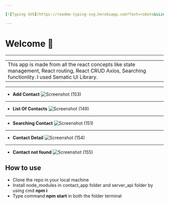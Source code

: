 ```yaml
---

[![Typing SVG](https://readme-typing-svg.herokuapp.com?font=roboto&size=35&color=F7A70E&lines=Contact+Manager+App)](https://git.io/typing-svg)

---
```


# Welcome 👋

---
<table>
<tr>
<td>
This app is made from all the react concepts like state management, React routing, React CRUD Axios, Searching functionlity.
I used Sematic UI Library.
</td>
</tr>
</table>

---
- **Add Contact**
![Screenshot (153)](https://user-images.githubusercontent.com/91532627/158529406-ca9a1564-b25d-4bfd-9ca2-198c5c5ab1bb.png)

---

- **List Of Contacts**
![Screenshot (149)](https://user-images.githubusercontent.com/91532627/158529429-6ae8b8a8-41f8-48ba-967f-9ccc21a5f6cb.png)

---

- **Searching Contact**
![Screenshot (151)](https://user-images.githubusercontent.com/91532627/158529480-67566714-4209-43f3-872e-b62c5d240ef9.png)

---

- **Contact Detail**
![Screenshot (154)](https://user-images.githubusercontent.com/91532627/158529500-5884bf88-02db-4d31-b732-bae10cf9aa80.png)

---

- **Contact not found**
![Screenshot (155)](https://user-images.githubusercontent.com/91532627/158529515-94012e2d-2c84-4813-80cb-95de3db8469a.png)

## How to use
- Clone the repo in your local machine
- Install node_modules in contact_app folder and server_api folder by using cmd **npm i**
- Type command **npm start** in both the folder terminal

